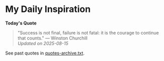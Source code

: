 # My Daily Inspiration

**Today's Quote**  
> "Success is not final, failure is not fatal: it is the courage to continue that counts." — Winston Churchill  
*Updated on 2025-08-15*

See past quotes in [quotes-archive.txt](quotes-archive.txt).